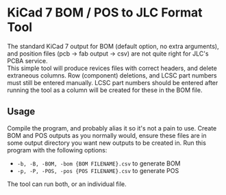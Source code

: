 # KiCad 7 BOM / POS to JLC Format Tool
The standard KiCad 7 output for BOM (default option, no extra arguments), and position files (pcb -> fab output -> csv) are not quite right for JLC's PCBA service.  
This simple tool will produce revices files with correct headers, and delete extraneous columns. Row (component) deletions, and LCSC part numbers must still be entered manually. LCSC part numbers should be entered after running the tool as a column will be created for these in the BOM file.  
  
## Usage
Compile the program, and probably alias it so it's not a pain to use. Create BOM and POS outputs as you normally would, ensure these files are in some output directory you want new outputs to be created in. Run this program with the following options:  
- `-b, -B, -BOM, -bom {BOM FILENAME}.csv` to generate BOM
- `-p, -P, -POS, -pos {POS FILENAME}.csv` to generate POS
  
The tool can run both, or an individual file.